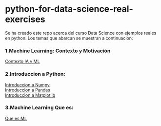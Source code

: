 # python-for-data-science-real-exercises

Se ha creado este repo acerca del curso Data Science con ejemplos reales en python. Los temas que abarcan se muestran a continuacion:

### 1.Machine Learning: Contexto y Motivación
[Contexto IA y ML](https://github.com/MQH15/python-for-data-science-real-exercises/tree/master/fotos_IA_ML_Contexto)

### 2.Introduccion a Python:
[Introduccion a Numpy](https://github.com/MQH15/python-for-data-science-real-exercises/blob/master/C1_1_Introduccion_Numpy.ipynb)\
[Introduccion a Pandas](https://github.com/MQH15/python-for-data-science-real-exercises/blob/master/C1_2_Introduccion_Pandas.ipynb)\
[Introduccion a Matplotlib](https://github.com/MQH15/python-for-data-science-real-exercises/blob/master/C1_3_Introduccion_Matplotlib.ipynb)

### 3.Machine Learning Que es:
[Que es ML](https://github.com/MQH15/python-for-data-science-real-exercises/tree/master/fotos_ML)


